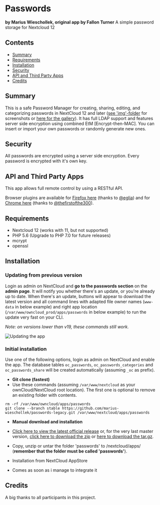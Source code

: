 # Passwords
**by Marius Wieschollek, original app by Fallon Turner**
A simple password storage for Nextcloud 12

## Contents
*  [Summary](#summary)
*  [Requirements](#requirements)
*  [Installation](#installation)
*  [Security](#security)
*  [API and Third Party Apps](#api-and-third-party-apps)
*  [Credits](#credits)

## Summary
This is a safe Password Manager for creating, sharing, editing, and categorizing passwords in NextCloud 12 and later ([see 'img'-folder](/img/) for screenshots or [here for the gallery](https://github.com/marius-wieschollek/passwords-legacy/wiki/ownCloud-Passwords-%7C-Gallery-(screenshots))). It has full LDAP support and features server side encryption using combined EtM [Encrypt-then-MAC].
You can insert or import your own passwords or randomly generate new ones.

## Security
All passwords are encrypted using a server side encryption. Every password is encrypted with it's own key.

## API and Third Party Apps
This app allows full remote control by using a RESTful API.

Browser plugins are available for [Firefox here](https://addons.mozilla.org/en-US/firefox/addon/firefox-owncloud-passwords) (thanks to [@eglia](https://github.com/eglia)) and for [Chrome here](https://github.com/thefirstofthe300/ownCloud-Passwords) (thanks to [@thefirstofthe300](https://github.com/thefirstofthe300)).

## Requirements
* Nextcloud 12 (works with 11, but not supported)
* PHP 5.6 (Upgrade to PHP 7.0 for future releases)
* mcrypt
* openssl

## Installation
### Updating from previous version
Login as admin on NextCloud and **go to the passwords section** on the **admin page**. It will notify you whether there's an update, or you're already up to date. When there's an update, buttons will appear to download the latest version and all command lines with adapted file owner names (`www-data` in below example) and right app location (`/var/www/owncloud_prod/apps/passwords` in below example) to run the update very fast on your CLI.

*Note: on versions lower than v19, these commands still work.*

![Updating the app](https://raw.githubusercontent.com/marius-wieschollek/passwords-legacy/stable/img/versionchecker.png)

### Initial installation
Use one of the following options, login as admin on NextCloud and enable the app. The database tables `oc_passwords`, `oc_passwords_categories` and `oc_passwords_share` will be created automatically (assuming `_oc` as prefix).
* **Git clone (fastest)** 
 * Use these commands (assuming `/var/www/nextcloud` as your ownCloud/NextCloud root location). The first one is optional to remove an existing folder with contents.
 ```
rm -rf /var/www/owncloud/apps/passwords
git clone --branch stable https://github.com/marius-wieschollek/passwords-legacy.git /var/www/nextcloud/apps/passwords
```
* **Manual download and installation** 
 * [Click here to view the latest official release](https://github.com/marius-wieschollek/passwords-legacy/releases/latest) or, for the very last master version, [click here to download the zip](https://github.com/marius-wieschollek/passwords-legacy/archive/stable.zip) or [here to download the tar.gz](https://github.com/marius-wieschollek/passwords-legacy/archive/stable.tar.gz).
 * Copy, unzip or untar the folder 'passwords' to /nextcloud/apps/ (**remember that the folder must be called 'passwords'**).

* Installation from NextCloud AppStore
 * Comes as soon as i manage to integrate it

## Credits
A big thanks to all participants in this project.
